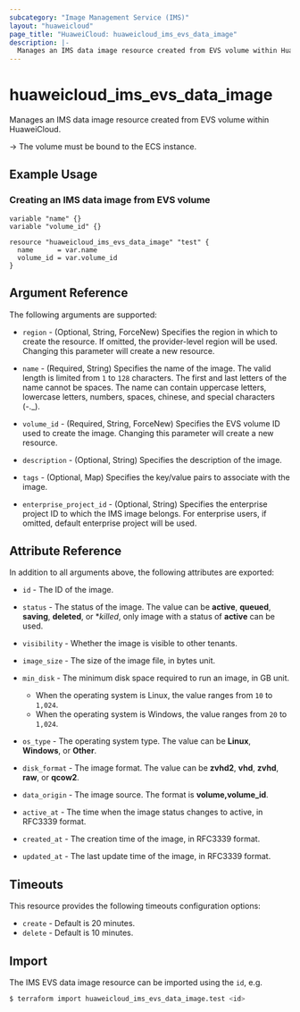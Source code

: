 ```yaml
---
subcategory: "Image Management Service (IMS)"
layout: "huaweicloud"
page_title: "HuaweiCloud: huaweicloud_ims_evs_data_image"
description: |-
  Manages an IMS data image resource created from EVS volume within HuaweiCloud.
---
```


# huaweicloud_ims_evs_data_image

Manages an IMS data image resource created from EVS volume within HuaweiCloud.

-> The volume must be bound to the ECS instance.

## Example Usage

### Creating an IMS data image from EVS volume

```hcl
variable "name" {}
variable "volume_id" {}

resource "huaweicloud_ims_evs_data_image" "test" {
  name      = var.name
  volume_id = var.volume_id
}
```

## Argument Reference

The following arguments are supported:

* `region` - (Optional, String, ForceNew) Specifies the region in which to create the resource.
  If omitted, the provider-level region will be used. Changing this parameter will create a new resource.

* `name` - (Required, String) Specifies the name of the image.
  The valid length is limited from `1` to `128` characters.
  The first and last letters of the name cannot be spaces.
  The name can contain uppercase letters, lowercase letters, numbers, spaces, chinese, and special characters (-._).

* `volume_id` - (Required, String, ForceNew) Specifies the EVS volume ID used to create the image.
  Changing this parameter will create a new resource.

* `description` - (Optional, String) Specifies the description of the image.

* `tags` - (Optional, Map) Specifies the key/value pairs to associate with the image.

* `enterprise_project_id` - (Optional, String) Specifies the enterprise project ID to which the IMS image belongs.
  For enterprise users, if omitted, default enterprise project will be used.

## Attribute Reference

In addition to all arguments above, the following attributes are exported:

* `id` - The ID of the image.

* `status` - The status of the image. The value can be **active**, **queued**, **saving**, **deleted**, or **killed*,
  only image with a status of **active** can be used.

* `visibility` - Whether the image is visible to other tenants.

* `image_size` - The size of the image file, in bytes unit.

* `min_disk` - The minimum disk space required to run an image, in GB unit.
  + When the operating system is Linux, the value ranges from `10` to `1,024`.
  + When the operating system is Windows, the value ranges from `20` to `1,024`.

* `os_type` - The operating system type. The value can be **Linux**, **Windows**, or **Other**.

* `disk_format` - The image format. The value can be **zvhd2**, **vhd**, **zvhd**, **raw**, or **qcow2**.

* `data_origin` - The image source. The format is **volume,volume_id**.

* `active_at` - The time when the image status changes to active, in RFC3339 format.

* `created_at` - The creation time of the image, in RFC3339 format.

* `updated_at` - The last update time of the image, in RFC3339 format.

## Timeouts

This resource provides the following timeouts configuration options:

* `create` - Default is 20 minutes.
* `delete` - Default is 10 minutes.

## Import

The IMS EVS data image resource can be imported using the `id`, e.g.

```bash
$ terraform import huaweicloud_ims_evs_data_image.test <id>
```
